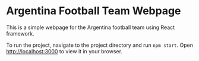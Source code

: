 # Argentina Football Team Webpage

This is a simple webpage for the Argentina football team using React framework.

To run the project, navigate to the project directory and run `npm start`. Open [http://localhost:3000](http://localhost:3000) to view it in your browser.